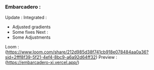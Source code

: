 ### Embarcadero :
Update : 
Integrated  :
-  Adjusted gradients
-  Some fixes
Next : 
-   Some Adjustments


Loom : (https://www.loom.com/share/212d985d38f741cb918e078484aa0a36?sid=2fff8f39-5f21-4ef4-8bc9-a6a92d64ff32)
Preview : (https://embarcadero-xi.vercel.app/)
